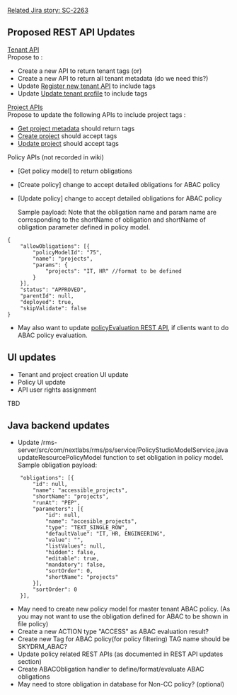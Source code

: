 [Related Jira story: SC-2263](https://nextlabs.atlassian.net/browse/SC-2263)  
  

## Proposed REST API Updates   

  
[Tenant API](https://bitbucket.org/nxtlbs-devops/rightsmanagement-wiki/wiki/RMS/RESTful%20API/Tenant%20REST%20API)  
Propose to :  
  
* Create a new API to return tenant tags (or)  
* Create a new API to return all tenant metadata (do we need this?)  
* Update [Register new tenant API](https://bitbucket.org/nxtlbs-devops/rightsmanagement-wiki/wiki/RMS/RESTful%20API/Tenant%20REST%20API#markdown-header-register-a-new-tenant-on-rms) to include tags
* Update [Update tenant profile](https://bitbucket.org/nxtlbs-devops/rightsmanagement-wiki/wiki/RMS/RESTful%20API/Tenant%20REST%20API#markdown-header-update-tenant-profile) to include tags  

  
[Project APIs](https://bitbucket.org/nxtlbs-devops/rightsmanagement-wiki/wiki/RMS/RESTful%20API/Projects%20REST%20API)  
Propose to update the following APIs to include project tags :  

* [Get project metadata](https://bitbucket.org/nxtlbs-devops/rightsmanagement-wiki/wiki/RMS/RESTful%20API/Projects%20REST%20API#markdown-header-get-project-metadata) should return tags
* [Create project](https://bitbucket.org/nxtlbs-devops/rightsmanagement-wiki/wiki/RMS/RESTful%20API/Projects%20REST%20API#markdown-header-create-project) should accept tags
* [Update project](https://bitbucket.org/nxtlbs-devops/rightsmanagement-wiki/wiki/RMS/RESTful%20API/Projects%20REST%20API#markdown-header-update-project) should accept tags  

Policy APIs (not recorded in wiki)

* [Get policy model] to return obligations
* [Create policy] change to accept detailed obligations for ABAC policy
* [Update policy] change to accept detailed obligations for ABAC policy
	
	Sample payload: Note that the obligation name and param name are corresponding to the shortName of obligation and shortName of obligation parameter defined in policy model.
```
{
	"allowObligations": [{
		"policyModelId": "75",
		"name": "projects",
		"params": {
			"projects": "IT, HR" //format to be defined
		}
	}],
	"status": "APPROVED",
	"parentId": null,
	"deployed": true,
	"skipValidate": false
}
```
* May also want to update [policyEvaluation REST API](https://bitbucket.org/nxtlbs-devops/rightsmanagement-wiki/wiki/RMS/RESTful%20API/Policy%20Evaluation%20API), if clients want to do ABAC policy evaluation.

## UI updates

* Tenant and project creation UI update
* Policy UI update
* API user rights assignment

TBD

  

## Java backend updates

* Update /rms-server/src/com/nextlabs/rms/ps/service/PolicyStudioModelService.java updateResourcePolicyModel function to set obligation in policy model. Sample obligation payload:
```
    "obligations": [{
		"id": null,
		"name": "accessible_projects",
		"shortName": "projects",
		"runAt": "PEP",
		"parameters": [{
			"id": null,
			"name": "accesible_projects",
			"type": "TEXT_SINGLE_ROW",
			"defaultValue": "IT, HR, ENGINEERING",
			"value": "",
			"listValues": null,
			"hidden": false,
			"editable": true,
			"mandatory": false,
			"sortOrder": 0,
			"shortName": "projects"
		}],
		"sortOrder": 0
	}],
```
* May need to create new policy model for master tenant ABAC policy. (As you may not want to use the obligation defined for ABAC to be shown in file policy)
* Create a new ACTION type "ACCESS" as ABAC evaluation result?
* Create new Tag for ABAC policy(for policy filtering) TAG name should be SKYDRM_ABAC?
* Update policy related REST APIs (as documented in REST API updates section)
* Create ABACObligation handler to define/format/evaluate ABAC obligations
* May need to store obligation in database for Non-CC policy? (optional)